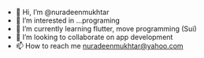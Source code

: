 - 👋 Hi, I’m @nuradeenmukhtar
- 👀 I’m interested in ...programing
- 🌱 I’m currently learning flutter, move programming (Sui)
- 💞️ I’m looking to collaborate on app development
- 📫 How to reach me nuradeenmukhtar@yahoo.com

<!---
nuradeenmukhtar/nuradeenmukhtar is a ✨ special ✨ repository because its `README.md` (this file) appears on your GitHub profile.
You can click the Preview link to take a look at your changes.
--->
